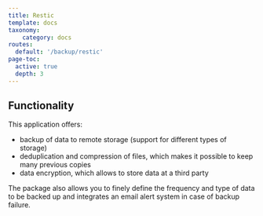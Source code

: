 ```yaml
---
title: Restic
template: docs
taxonomy:
    category: docs
routes:
  default: '/backup/restic'
page-toc:
  active: true
  depth: 3
---
```



## Functionality

This application offers:
* backup of data to remote storage (support for different types of storage)
* deduplication and compression of files, which makes it possible to keep many previous copies
* data encryption, which allows to store data at a third party

The package also allows you to finely define the frequency and type of data to be backed up and integrates an email alert system in case of backup failure.
